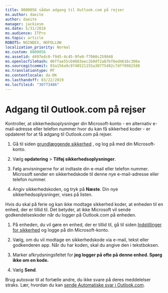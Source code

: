 ```yaml
---
title: 8000056 sådan adgang til Outlook.com på rejser
ms.author: daeite
author: daeite
manager: jackiesm
ms.date: 5/31/2018
ms.audience: ITPro
ms.topic: article
ROBOTS: NOINDEX, NOFOLLOW
localization_priority: Normal
ms.custom: 8000056
ms.assetid: d497edc0-f945-4c45-9fe0-f7060c259848
ms.openlocfilehash: 06ffae55cb9683eec2b0df2a87bf6ed4616c306e
ms.sourcegitcommit: 03a156a9c9740521155a30775492c7dff0982588
ms.translationtype: MT
ms.contentlocale: da-DK
ms.lasthandoff: 03/22/2019
ms.locfileid: "30773486"
---
```

# <a name="how-to-access-outlookcom-while-traveling"></a>Adgang til Outlook.com på rejser

Kontroller, at sikkerhedsoplysninger din Microsoft-konto - en alternativ e-mail-adresse eller telefon nummer hvor du kan få sikkerhed koder - er opdateret for at få adgang til Outlook.com på rejser.
  
1. Gå til siden [grundlæggende sikkerhed](https://go.microsoft.com/fwlink/p/?linkid=842325) , og log på med din Microsoft-konto. 
    
2. Vælg **opdatering** \> **Tilføj sikkerhedsoplysninger**. 
    
3. Følg anvisningerne for at indtaste din e-mail eller telefon nummer. Microsoft sender en sikkerhedskode til denne nye e-mail-adresse eller telefon nummer.
    
4. Angiv sikkerhedskoden, og tryk på **Næste**. Din nye sikkerhedsoplysninger, vises på listen. 
    
Hvis du skal på ferie og kan ikke modtage sikkerhed koder, at enheden til en enhed, der er tillid til. Det betyder, at ikke Microsoft vil sende godkendelseskoder når du logger på Outlook.com på enheden.
  
1. På enheden, du vil gøre en enhed, der er tillid til, gå til siden [Indstillinger for sikkerhed](https://go.microsoft.com/fwlink/p/?linkid=2002000&amp;clcid=0x409) og logge på din Microsoft-konto. 
    
2. Vælg, om du vil modtage en sikkerhedskode via e-mail, tekst eller godkenderen app. Når du har koden, skal du angive den i tekstboksen.
    
3. Marker afkrydsningsfeltet for **jeg logger på ofte på denne enhed. Spørg ikke om en kode.**
    
4. Vælg **Send**. 
    
Brug autosvar til at fortælle andre, du ikke svare på deres meddelelser straks. Lær, hvordan du kan [sende Automatiske svar i Outlook.com](https://go.microsoft.com/fwlink/p/?linkid=2002100&amp;clcid=0x409).
  

